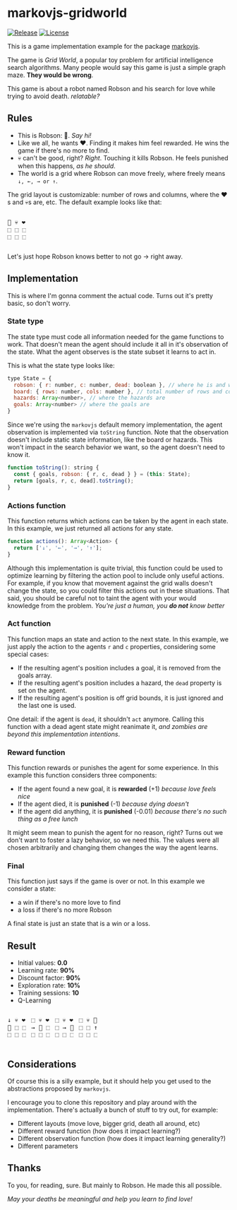 # markovjs-gridworld

[![Release](https://img.shields.io/badge/Release-0.1.0.SNAPSHOT-blue.svg?style=flat-square)](https://github.com/lsunsi/markovjs-gridworld/releases)
[![License](https://img.shields.io/badge/License-MIT-blue.svg?style=flat-square)](https://github.com/lsunsi/markovjs-gridworld/blob/master/LICENSE)

This is a game implementation example for the package [markovjs](https://github.com/lsunsi/markovjs).

The game is *Grid World*, a popular toy problem for artificial intelligence search algorithms.
Many people would say this game is just a simple graph maze. **They would be wrong**.

This game is about a robot named Robson and his search for love while trying to avoid death. *relatable?*

## Rules

- This is Robson: 🤖. *Say hi!*
- Like we all, he wants ❤. Finding it makes him feel rewarded. He wins the game if there's no more to find.
- 💀 can't be good, right? *Right*. Touching it kills Robson. He feels punished when this happens, *as he should*.
- The world is a grid where Robson can move freely, where freely means `↓, ←, → or ↑`.

The grid layout is customizable: number of rows and columns, where the ❤s and 💀s are, etc.
The default example looks like that:

<pre style="display: inline-block">
🤖 💀 ❤
⬚ ⬚ ⬚
⬚ ⬚ ⬚
</pre>

Let's just hope Robson knows better to not go → right away.

## Implementation
This is where I'm gonna comment the actual code.
Turns out it's pretty basic, so don't worry.

### State type
The state type must code all information needed for the game functions to work.
That doesn't mean the agent should include it all in it's observation of the state.
What the agent observes is the state subset it learns to act in.

This is what the state type looks like:
```javascript
type State = {
  robson: { r: number, c: number, dead: boolean }, // where he is and whether he's dead
  board: { rows: number, cols: number }, // total number of rows and columns
  hazards: Array<number>, // where the hazards are
  goals: Array<number> // where the goals are
}
```

Since we're using the `markovjs` default memory implementation, the agent observation is implemented via `toString` function.
Note that the observation doesn't include static state information, like the board or hazards.
This won't impact in the search behavior we want, so the agent doesn't need to know it.

```javascript
function toString(): string {
  const { goals, robson: { r, c, dead } } = (this: State);
  return [goals, r, c, dead].toString();
}
```

### Actions function
This function returns which actions can be taken by the agent in each state.
In this example, we just returned all actions for any state.

```javascript
function actions(): Array<Action> {
  return ['↓', '←', '→', '↑'];
}
```

Although this implementation is quite trivial, this function could be used to optimize learning by filtering the action pool to include only useful actions.
For example, if you know that movement against the grid walls doesn't change the state, so you could filter this actions out in these situations.
That said, you should be careful not to taint the agent with your would knowledge from the problem. *You're just a human, you **do not**  know better*

### Act function
This function maps an state and action to the next state.
In this example, we just apply the action to the agents `r` and `c` properties, considering some special cases:
- If the resulting agent's position includes a goal, it is removed from the goals array.
- If the resulting agent's position includes a hazard, the `dead` property is set on the agent.
- If the resulting agent's position is off grid bounds, it is just ignored and the last one is used.

One detail: if the agent is `dead`, it shouldn't `act` anymore.
Calling this function with a dead agent state might reanimate it, *and zombies are beyond this implementation intentions*.

### Reward function
This function rewards or punishes the agent for some experience.
In this example this function considers three components:
- If the agent found a new goal, it is **rewarded** (+1) *because love feels nice*
- If the agent died, it is **punished** (-1) *because dying doesn't*
- If the agent did anything, it is **punished** (-0.01) *because there's no such thing as a free lunch*

It might seem mean to punish the agent for no reason, right?
Turns out we don't want to foster a lazy behavior, so we need this.
The values were all chosen arbitrarily and changing them changes the way the agent learns.

### Final
This function just says if the game is over or not.
In this example we consider a state:
- a win if there's no more love to find
- a loss if there's no more Robson

A final state is just an state that is a win or a loss.

## Result
- Initial values: **0.0**
- Learning rate: **90%**
- Discount factor: **90%**
- Exploration rate: **10%**
- Training sessions: **10**
- Q-Learning

<pre style="display: inline-block; margin-right: 8px">
↓ 💀 ❤
🤖 ⬚ ⬚
⬚ ⬚ ⬚
</pre>
<pre style="display: inline-block; margin-right: 8px">
⬚ 💀 ❤
→ 🤖 ⬚
⬚ ⬚ ⬚
</pre>
<pre style="display: inline-block; margin-right: 8px">
⬚ 💀 ❤
⬚ → 🤖
⬚ ⬚ ⬚
</pre>
<pre style="display: inline-block; margin-right: 8px">
⬚ 💀 🤖
⬚ ⬚ ↑
⬚ ⬚ ⬚
</pre>

## Considerations
Of course this is a silly example, but it should help you get used to the abstractions proposed by `markovjs`.

I encourage you to clone this repository and play around with the implementation.
There's actually a bunch of stuff to try out, for example:
- Different layouts (move love, bigger grid, death all around, etc)
- Different reward function (how does it impact learning?)
- Different observation function (how does it impact learning generality?)
- Different parameters

## Thanks
To you, for reading, sure.
But mainly to Robson. He made this all possible.

*May your deaths be meaningful and help you learn to find love!*
